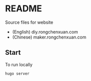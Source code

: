 # README

Source files for website

- (English) diy.rongchenxuan.com
- (Chinese) maker.rongchenxuan.com

## Start

To run locally

```
hugo server
```